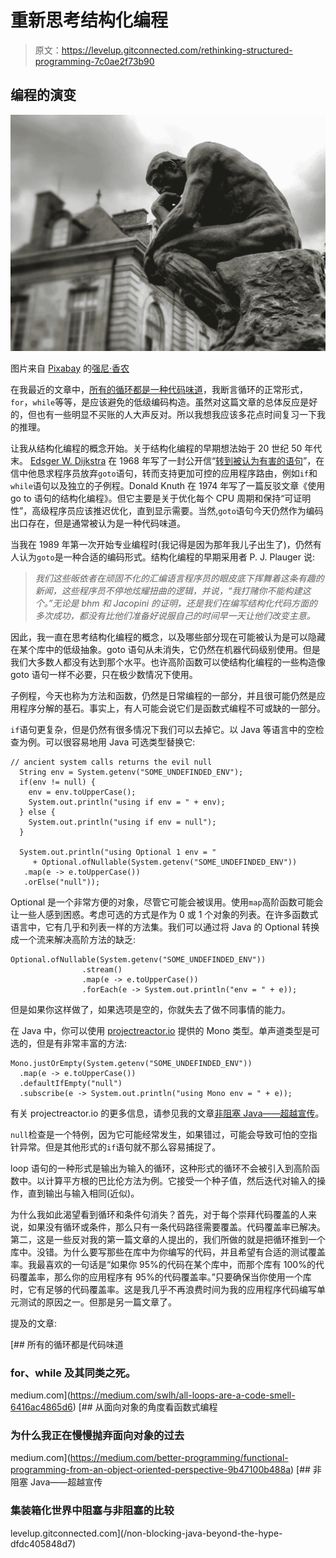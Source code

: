 # 重新思考结构化编程

> 原文：<https://levelup.gitconnected.com/rethinking-structured-programming-7c0ae2f73b90>

## 编程的演变

![](img/0080148c8e99d814feeabb8bc4630317.png)

图片来自 [Pixabay](https://pixabay.com/?utm_source=link-attribution&utm_medium=referral&utm_campaign=image&utm_content=692959) 的[强尼·香农](https://pixabay.com/users/jstarj-884623/?utm_source=link-attribution&utm_medium=referral&utm_campaign=image&utm_content=692959)

在我最近的文章中，[所有的循环都是一种代码味道](https://medium.com/swlh/all-loops-are-a-code-smell-6416ac4865d6)，我断言循环的正常形式，`for`，`while`等等，是应该避免的低级编码构造。虽然对这篇文章的总体反应是好的，但也有一些明显不买账的人大声反对。所以我想我应该多花点时间复习一下我的推理。

让我从结构化编程的概念开始。关于结构化编程的早期想法始于 20 世纪 50 年代末。 [Edsger W. Dijkstra](https://en.wikipedia.org/wiki/Edsger_W._Dijkstra) 在 1968 年写了一封公开信“[转到被认为有害的语句](https://en.wikipedia.org/wiki/Go_To_Statement_Considered_Harmful)”，在信中他恳求程序员放弃`goto`语句，转而支持更加可控的应用程序路由，例如`if`和`while`语句以及独立的子例程。Donald Knuth 在 1974 年写了一篇反驳文章《使用 go to 语句的结构化编程》。但它主要是关于优化每个 CPU 周期和保持“可证明性”，高级程序员应该推迟优化，直到显示需要。当然,`goto`语句今天仍然作为编码出口存在，但是通常被认为是一种代码味道。

当我在 1989 年第一次开始专业编程时(我记得是因为那年我儿子出生了)，仍然有人认为`goto`是一种合适的编码形式。结构化编程的早期采用者 P. J. Plauger 说:

> *我们这些皈依者在顽固不化的汇编语言程序员的眼皮底下挥舞着这条有趣的新闻，这些程序员不停地炫耀扭曲的逻辑，并说，“我打赌你不能构建这个。”无论是 bhm 和 Jacopini 的证明，还是我们在编写结构化代码方面的多次成功，都没有比他们准备好说服自己的时间早一天让他们改变主意。*

因此，我一直在思考结构化编程的概念，以及哪些部分现在可能被认为是可以隐藏在某个库中的低级抽象。goto 语句从未消失，它仍然在机器代码级别使用。但是我们大多数人都没有达到那个水平。也许高阶函数可以使结构化编程的一些构造像 goto 语句一样不必要，只在极少数情况下使用。

子例程，今天也称为方法和函数，仍然是日常编程的一部分，并且很可能仍然是应用程序分解的基石。事实上，有人可能会说它们是函数式编程不可或缺的一部分。

`if`语句更复杂，但是仍然有很多情况下我们可以去掉它。以 Java 等语言中的空检查为例。可以很容易地用 Java 可选类型替换它:

```
// ancient system calls returns the evil null
  String env = System.getenv("SOME_UNDEFINDED_ENV"); 
  if(env != null) {
    env = env.toUpperCase();
    System.out.println("using if env = " + env);
  } else {
    System.out.println("using if env = null");
  }

  System.out.println("using Optional 1 env = "
     + Optional.ofNullable(System.getenv("SOME_UNDEFINDED_ENV"))
   .map(e -> e.toUpperCase())
   .orElse("null"));
```

Optional 是一个非常方便的对象，尽管它可能会被误用。使用`map`高阶函数可能会让一些人感到困惑。考虑可选的方式是作为 0 或 1 个对象的列表。在许多函数式语言中，它有几乎和列表一样的方法集。我们可以通过将 Java 的 Optional 转换成一个流来解决高阶方法的缺乏:

```
Optional.ofNullable(System.getenv("SOME_UNDEFINDED_ENV"))
                .stream()
                .map(e -> e.toUpperCase())
                .forEach(e -> System.out.println("env = " + e));
```

但是如果你这样做了，如果选项是空的，你就失去了做不同事情的能力。

在 Java 中，你可以使用 [projectreactor.io](https://projectreactor.io/) 提供的 Mono 类型。单声道类型是可选的，但是有非常丰富的方法:

```
Mono.justOrEmpty(System.getenv("SOME_UNDEFINDED_ENV"))
  .map(e -> e.toUpperCase())
  .defaultIfEmpty("null")
  .subscribe(e -> System.out.println("using Mono env = " + e));
```

有关 projectreactor.io 的更多信息，请参见我的文章[非阻塞 Java——超越宣传](/non-blocking-java-beyond-the-hype-dfdc405848d7)。

`null`检查是一个特例，因为它可能经常发生，如果错过，可能会导致可怕的空指针异常。但是其他形式的`if`语句就不那么容易捕捉了。

loop 语句的一种形式是输出为输入的循环，这种形式的循环不会被引入到高阶函数中。以计算平方根的巴比伦方法为例。它接受一个种子值，然后迭代对输入的操作，直到输出与输入相同(近似)。

为什么我如此渴望看到循环和条件句消失？首先，对于每个崇拜代码覆盖的人来说，如果没有循环或条件，那么只有一条代码路径需要覆盖。代码覆盖率已解决。第二，这是一些反对我的第一篇文章的人提出的，我们所做的就是把循环推到一个库中。没错。为什么要写那些在库中为你编写的代码，并且希望有合适的测试覆盖率。我最喜欢的一句话是“如果你 95%的代码在某个库中，而那个库有 100%的代码覆盖率，那么你的应用程序有 95%的代码覆盖率。”只要确保当你使用一个库时，它有足够的代码覆盖率。这是我几乎不再浪费时间为我的应用程序代码编写单元测试的原因之一。但那是另一篇文章了。

提及的文章:

[](https://medium.com/swlh/all-loops-are-a-code-smell-6416ac4865d6) [## 所有的循环都是代码味道

### for、while 及其同类之死。

medium.com](https://medium.com/swlh/all-loops-are-a-code-smell-6416ac4865d6) [](https://medium.com/better-programming/functional-programming-from-an-object-oriented-perspective-9b47100b488a) [## 从面向对象的角度看函数式编程

### 为什么我正在慢慢抛弃面向对象的过去

medium.com](https://medium.com/better-programming/functional-programming-from-an-object-oriented-perspective-9b47100b488a) [](/non-blocking-java-beyond-the-hype-dfdc405848d7) [## 非阻塞 Java——超越宣传

### 集装箱化世界中阻塞与非阻塞的比较

levelup.gitconnected.com](/non-blocking-java-beyond-the-hype-dfdc405848d7)